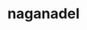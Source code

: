 ---
id: 804
title: naganadel
types: [poison,dragon]
image: https://raw.githubusercontent.com/PokeAPI/sprites/master/sprites/pokemon/804.png
---